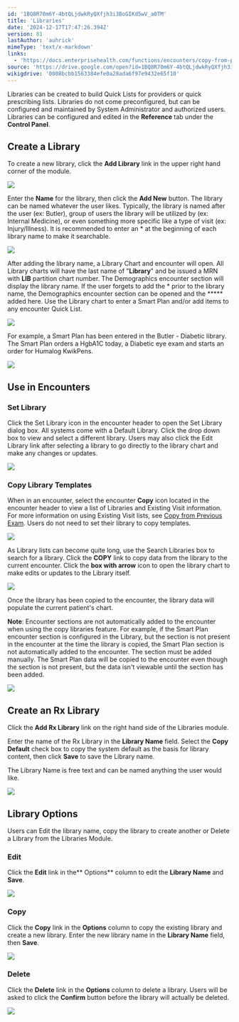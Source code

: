 ```yaml
---
id: '1BQ8R70m6Y-4btQLjdwkRyQXfjh3i3BoGIKd5wV_a0TM'
title: 'Libraries'
date: '2024-12-17T17:47:26.394Z'
version: 81
lastAuthor: 'auhrick'
mimeType: 'text/x-markdown'
links:
  - 'https://docs.enterprisehealth.com/functions/encounters/copy-from-previous-exam/'
source: 'https://drive.google.com/open?id=1BQ8R70m6Y-4btQLjdwkRyQXfjh3i3BoGIKd5wV_a0TM'
wikigdrive: '0008bcbb1563384efe0a28ada6f97e9432e65f10'
---
```

Libraries can be created to build Quick Lists for providers or quick prescribing lists. Libraries do not come preconfigured, but can be configured and maintained by System Administrator and authorized users. Libraries can be configured and edited in the **Reference** tab under the **Control Panel**.

## Create a Library

To create a new library, click the **Add Library** link in the upper right hand corner of the module.

![](../libraries.assets/e1a68955e491a054ce94b3d25e72aeab.png)

Enter the **Name** for the library, then click the **Add New** button. The library can be named whatever the user likes. Typically, the library is named after the user (ex: Butler), group of users the library will be utilized by (ex: Internal Medicine), or even something more specific like a type of visit (ex: Injury/Illness). It is recommended to enter an * at the beginning of each library name to make it searchable.

![](../libraries.assets/18e6c353cc470cdbf5de4668a31388d3.png)

After adding the library name, a Library Chart and encounter will open. All Library charts will have the last name of "**Library**" and be issued a MRN with **LIB** partition chart number. The Demographics encounter section will display the library name. If the user forgets to add the * prior to the library name, the Demographics encounter section can be opened and the ***** added here. Use the Library chart to enter a Smart Plan and/or add items to any encounter Quick List.

![](../libraries.assets/6315dc03bf3041cc219eaf16febeaf2f.png)

For example, a Smart Plan has been entered in the Butler - Diabetic library. The Smart Plan orders a HgbA1C today, a Diabetic eye exam and starts an order for Humalog KwikPens.

![](../libraries.assets/dd0fcf0148556bf95a4e81d45511b577.png)

## Use in Encounters

### Set Library

Click the Set Library icon in the encounter header to open the Set Library dialog box. All systems come with a Default Library. Click the drop down box to view and select a different library. Users may also click the Edit Library link after selecting a library to go directly to the library chart and make any changes or updates.

![](../libraries.assets/3567379eca645ef63a78be40a54a5ade.png)

### Copy Library Templates

When in an encounter, select the encounter **Copy** icon located in the encounter header to view a list of Libraries and Existing Visit information.  For more information on using Existing Visit lists, see [Copy from Previous Exam](https://docs.enterprisehealth.com/functions/encounters/copy-from-previous-exam/). Users do not need to set their library to copy templates.

![](../libraries.assets/23961f715c8f540d040eb4f205ad7118.png)

As Library lists can become quite long, use the Search Libraries box to search for a library. Click the **COPY** link to copy data from the library to the current encounter. Click the **box with arrow** icon to open the library chart to make edits or updates to the Library itself.

![](../libraries.assets/120520d92e02fa18cca3037560d33c79.png)

Once the library has been copied to the encounter, the library data will populate the current patient's chart.

**Note**: Encounter sections are not automatically added to the encounter when using the copy libraries feature. For example, if the Smart Plan encounter section is configured in the Library, but the section is not present in the encounter at the time the library is copied, the Smart Plan section is not automatically added to the encounter. The section must be added manually. The Smart Plan data will be copied to the encounter even though the section is not present, but the data isn't viewable until the section has been added.

![](../libraries.assets/33c24696338afe288d1c501e087b1a3c.png)

## Create an Rx Library

Click the **Add Rx Library** link on the right hand side of the Libraries module.

Enter the name of the Rx Library in the **Library Name** field. Select the **Copy Default** check box to copy the system default as the basis for library content, then click **Save** to save the Library name.

The Library Name is free text and can be named anything the user would like.

![](../libraries.assets/f17ba1e682c5ce8b8258f8706bb1667d.png)

## Library Options

Users can Edit the library name, copy the library to create another or Delete a Library from the Libraries Module.

### Edit

Click the **Edit** link in the** Options** column to edit the **Library Name** and **Save**.

![](../libraries.assets/11b763d1e3e7ae33be69d5c088557c0c.png)

### Copy

Click the **Copy** link in the **Options** column to copy the existing library and create a new library. Enter the new library name in the **Library Name** field, then **Save**.

![](../libraries.assets/ab432f77168bcea98674953b2abe8e39.png)

### Delete

Click the **Delete** link in the **Options** column to delete a library. Users will be asked to click the **Confirm** button before the library will actually be deleted.

![](../libraries.assets/a99f32c2b221da8e74c48e939b857257.png)
